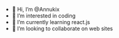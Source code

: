 - 👋 Hi, I’m @Annukix
- 👀 I’m interested in coding
- 🌱 I’m currently learning react.js
- 💞️ I’m looking to collaborate on web sites


